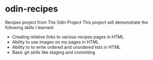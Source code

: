 # odin-recipes
Recipes project from The Odin Project
This project will demonstrate the following skills I learned:
- Creating relative links to various recipes pages in HTML
- Ability to use images on my pages in HTML
- Ability to to write ordered and unordered lists in HTML
- Basic git skills like staging and commiting